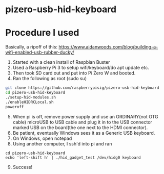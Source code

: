 # pizero-usb-hid-keyboard

# Procedure I used

Basically, a ripoff of this: https://www.aidanwoods.com/blog/building-a-wifi-enabled-usb-rubber-ducky/

1. Started with a clean install of Raspbian Buster
2. Used a Raspberry Pi 3 to setup wifi/keyboard/do apt update etc.
3. Then took SD card out and put into Pi Zero W and booted.
4. Ran the following as root (sudo su)

```sh
git clone https://github.com/raspberrypisig/pizero-usb-hid-keyboard
cd pizero-usb-hid-keyboard
./setup-hid-modules.sh
./enableHIDRCLocal.sh
poweroff
```
5. When pi is off, remove power supply and use an ORDINARY(not OTG cable) microUSB to USB cable and plug it in to the USB connector marked
USB on the board(the one next to the HDMI connector).
6. Be patient, eventually Windows sees it as a Generic USB keyboard.
7. On Windows, open notepad
8. Using another computer, I ssh'd into pi and ran 

```
cd pizero-usb-hid-keyboard
echo 'left-shift h' | ./hid_gadget_test /dev/hidg0 keyboard
```
9. Success!

